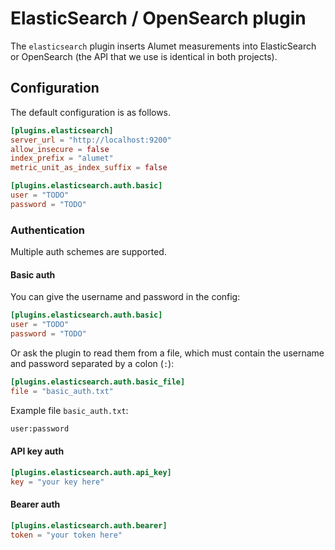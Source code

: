 # ElasticSearch / OpenSearch plugin

The `elasticsearch` plugin inserts Alumet measurements into ElasticSearch or OpenSearch (the API that we use is identical in both projects).

## Configuration

The default configuration is as follows.

```toml
[plugins.elasticsearch]
server_url = "http://localhost:9200"
allow_insecure = false
index_prefix = "alumet"
metric_unit_as_index_suffix = false

[plugins.elasticsearch.auth.basic]
user = "TODO"
password = "TODO"
```

### Authentication

Multiple auth schemes are supported.

#### Basic auth

You can give the username and password in the config:

```toml
[plugins.elasticsearch.auth.basic]
user = "TODO"
password = "TODO"
```

Or ask the plugin to read them from a file, which must contain the username and password separated by a colon (`:`):

```toml
[plugins.elasticsearch.auth.basic_file]
file = "basic_auth.txt"
```

Example file `basic_auth.txt`:

```txt
user:password
```

#### API key auth

```toml
[plugins.elasticsearch.auth.api_key]
key = "your key here"
```

#### Bearer auth

```toml
[plugins.elasticsearch.auth.bearer]
token = "your token here"
```
